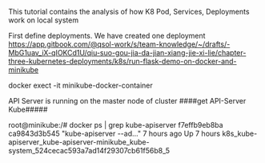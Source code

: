 This tutorial contains the analysis of how K8 Pod, Services, Deployments work
on local system



First define deployments. We have created one deployment
https://app.gitbook.com/@qsol-work/s/team-knowledge/~/drafts/-MbG1uav_iX-qIOKCd1U/qiu-suo-gou-jia-da-jian-xiang-jie-xi-lie/chapter-three-kubernetes-deployments/k8s/run-flask-demo-on-docker-and-minikube

docker exect -it minikube-docker-container


API Server is running on the master node of cluster
####get API-Server Kube#####

root@minikube:/# docker ps | grep kube-apiserver
f7effb9eb8ba   ca9843d3b545           "kube-apiserver --ad…"   7 hours ago   Up 7 hours             k8s_kube-apiserver_kube-apiserver-minikube_kube-system_524cecac593a7ad14f29307cb61f56b8_5
